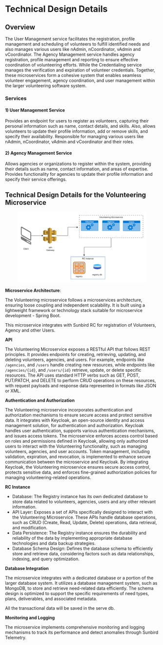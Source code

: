 # Technical Design Details

## **Overview**

The User Management service facilitates the registration, profile management and scheduling of volunteers to fulfill identified needs and also manages various users like nAdmin, nCoordinator, vAdmin and vCoordinator. The Agency Management service handles agency registration, profile management and reporting to ensure effective coordination of volunteering efforts. While the Credentialing service manages the verification and expiration of volunteer credentials. Together, these microservices form a cohesive system that enables seamless volunteer engagement, agency coordination, and user management within the larger volunteering software system.

### Services

#### 1) User Management Service

Provides an endpoint for users to register as volunteers, capturing their personal information such as name, contact details, and skills. Also, allows volunteers to update their profile information, add or remove skills, and specify their availability. Responsible for managing various users like nAdmin, nCoordinator, vAdmin and vCoordinator and their roles.&#x20;

#### 2) Agency Management Service

Allows agencies or organizations to register within the system, providing their details such as name, contact information, and areas of expertise.  Provides functionality for agencies to update their profile information and specify their service offerings.



## Technical Design Details for the Volunteering Microservice

<figure><img src="../../../.gitbook/assets/Volunteering MS.drawio.png" alt=""><figcaption></figcaption></figure>

**Microservice Architecture**:&#x20;

The Volunteering microservice follows a microservices architecture, ensuring loose coupling and independent scalability. It is built using a lightweight framework or technology stack suitable for microservice development - Spring Boot.

This microservice integrates with Sunbird RC for registration of Volunteers, Agency and other Users.&#x20;

**API**

The Volunteering Microservice exposes a RESTful API that follows REST principles. It provides endpoints for creating, retrieving, updating, and deleting volunteers, agencies, and users. For example, endpoints like  `/agencies`, and `/users` handle creating new resources, while endpoints like  `/agencies/{id}`, and `/users/{id}` retrieve, update, or delete specific resources. The API uses standard HTTP verbs such as GET, POST, PUT/PATCH, and DELETE to perform CRUD operations on these resources, with request payloads and response data represented in formats like JSON or XML.

**Authentication and Authorization**

The Volunteering microservice incorporates authentication and authorization mechanisms to ensure secure access and protect sensitive data. It integrates with Keycloak, an open-source identity and access management solution, for authentication and authorization. Keycloak handles user authentication, supports various authentication mechanisms, and issues access tokens. The microservice enforces access control based on roles and permissions defined in Keycloak, allowing only authorized users to interact with the Volunteering functionality, such as managing volunteers, agencies, and user accounts. Token management, including validation, expiration, and revocation, is implemented to enhance secure communication between the microservice and Keycloak. By integrating Keycloak, the Volunteering microservice ensures secure access control, protects sensitive data, and enforces fine-grained authorization policies for managing volunteering-related operations.

**RC Instance**

* Database: The Registry instance has its own dedicated database to store data related to volunteers, agencies, users and any other relevant information.
* API Layer: Exposes a set of APIs specifically designed to interact with the Volunteering Microservice. These APIs handle database operations, such as CRUD (Create, Read, Update, Delete) operations, data retrieval, and modification.
* Data Persistence: The Registry instance ensures the durability and reliability of the data by implementing appropriate database technologies and data backup strategies.
* Database Schema Design: Defines the database schema to efficiently store and retrieve data, considering factors such as data relationships, indexing, and query optimization.

**Database Integration**

The microservice integrates with a dedicated database or a portion of the larger database system. It utilizes a database management system, such as MongoDB, to store and retrieve need-related data efficiently. The schema design is optimized to support the specific requirements of need types, plans, deliverables, and associated metadata.

All the transactional data will be saved in the serve db.&#x20;

**Monitoring and Logging**

The microservice implements comprehensive monitoring and logging mechanisms to track its performance and detect anomalies through Sunbird Telemetry.&#x20;
